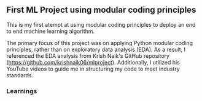 ## First ML Project using modular coding principles

This is my first atempt at using modular coding principles to deploy an end to end machine learning algorithm.

The primary focus of this project was on applying Python modular coding principles, rather than on exploratory data analysis (EDA). As a result, I referenced the EDA analysis from Krish Naik's GitHub repository (https://github.com/krishnaik06/mlproject). Additionally, I utilized his YouTube videos to guide me in structuring my code to meet industry standards.

### Learnings


